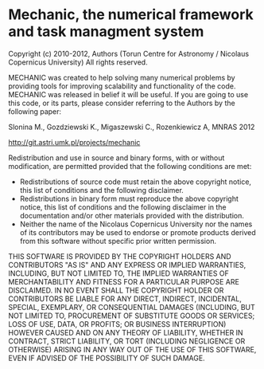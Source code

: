 Mechanic, the numerical framework and task managment system
===========================================================

Copyright (c) 2010-2012, Authors (Torun Centre for Astronomy / Nicolaus Copernicus University)
All rights reserved.

MECHANIC was created to help solving many numerical problems by providing
tools for improving scalability and functionality of the code. MECHANIC was
released in belief it will be useful. If you are going to use this code, or
its parts, please consider referring to the Authors by the following paper:

Slonina M., Gozdziewski K., Migaszewski C., Rozenkiewicz A, MNRAS 2012

http://git.astri.umk.pl/projects/mechanic

Redistribution and use in source and binary forms,
with or without modification, are permitted provided
that the following conditions are met:

- Redistributions of source code must retain the above copyright notice,
  this list of conditions and the following disclaimer.
- Redistributions in binary form must reproduce the above copyright notice,
  this list of conditions and the following disclaimer in the documentation
  and/or other materials provided with the distribution.
- Neither the name of the Nicolaus Copernicus University nor the names of
  its contributors may be used to endorse or promote products derived from
  this software without specific prior written permission.

THIS SOFTWARE IS PROVIDED BY THE COPYRIGHT HOLDERS AND CONTRIBUTORS "AS IS"
AND ANY EXPRESS OR IMPLIED WARRANTIES, INCLUDING, BUT NOT LIMITED TO, THE
IMPLIED WARRANTIES OF MERCHANTABILITY AND FITNESS FOR A PARTICULAR PURPOSE
ARE DISCLAIMED. IN NO EVENT SHALL THE COPYRIGHT HOLDER OR CONTRIBUTORS BE
LIABLE FOR ANY DIRECT, INDIRECT, INCIDENTAL, SPECIAL, EXEMPLARY, OR
CONSEQUENTIAL DAMAGES (INCLUDING, BUT NOT LIMITED TO, PROCUREMENT OF
SUBSTITUTE GOODS OR SERVICES; LOSS OF USE, DATA, OR PROFITS; OR BUSINESS
INTERRUPTION) HOWEVER CAUSED AND ON ANY THEORY OF LIABILITY, WHETHER IN
CONTRACT, STRICT LIABILITY, OR TORT (INCLUDING NEGLIGENCE OR OTHERWISE)
ARISING IN ANY WAY OUT OF THE USE OF THIS SOFTWARE, EVEN IF ADVISED OF THE
POSSIBILITY OF SUCH DAMAGE.

